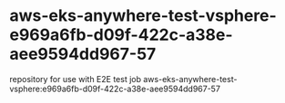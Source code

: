 # aws-eks-anywhere-test-vsphere-e969a6fb-d09f-422c-a38e-aee9594dd967-57
repository for use with E2E test job aws-eks-anywhere-test-vsphere:e969a6fb-d09f-422c-a38e-aee9594dd967-57
